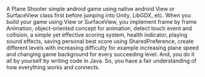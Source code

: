 A Plane Shooter simple android game using native android View or SurfaceView class first before jumping into Unity, LibGDX, etc. When you build your game using View or SurfaceView, you implement frame by frame Animation, object-oriented concept for animation, detect touch event and collision, a simple yet effective scoring system, health indicator, playing sound effects, saving personal best score using SharedPreference, create different levels with increasing difficulty for example increasing plane speed and changing game background for every succeeding level. And, you do it all by yourself by writing code in Java. So, you have a fair understanding of how everything works and connects.
